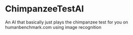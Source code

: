 # ChimpanzeeTestAI
An AI that basically just plays the chimpanzee test for you on humanbenchmark.com using image recognition
